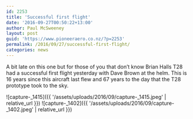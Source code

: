 ```yaml
---
id: 2253
title: 'Successful first flight'
date: '2016-09-27T00:50:22+13:00'
author: Paul McSweeney
layout: post
guid: 'https://www.pioneeraero.co.nz/?p=2253'
permalink: /2016/09/27/successful-first-flight/
categories: news
---
```


A bit late on this one but for those of you that don’t know Brian Halls T28 had a successful first flight yesterday with Dave Brown at the helm. This is 16 years since this aircraft last flew and 67 years to the day that the T28 prototype took to the sky.

![capture-_1415]({{ '/assets/uploads/2016/09/capture-_1415.jpeg' | relative_url }})
![capture-_1402]({{ '/assets/uploads/2016/09/capture-_1402.jpeg' | relative_url }})
